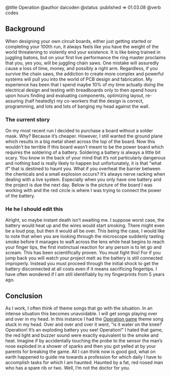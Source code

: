 @title Operation
@author daicoden
@status :published => 01.03.08
@verb codes

## <a name="#Background">Background</a>

When designing your own circuit boards, either just getting started or completing your 100th run, it always feels like you have the weight of the world threatening to violently end your existence. It is like being trained in juggling batons, but on your first live performance the ring master proclaims that you, yes you, will be juggling chain saws. One mistake will assuredly cause a loss of time, money, and possibly a right arm. Regardless, if you survive the chain saws, the addiction to create more complex and powerful systems will pull you into the world of PCB design and fabrication.  My experience has been that I spend maybe 10% of my time actually doing the electrical design and testing with breadboards only to then spend hours upon hours finding and evaluating components, optimizing layout, re-assuring (half heatedly) my co-workers that the design is correct, programming, and lots and lots of banging my head against the wall.

### <a name="#The_current_story">The current story</a>

On my most recent run I decided to purchase a board without a solder mask. Why? Because it’s cheaper. However, I still wanted the ground plane which results in a big metal sheet across the top of the board. Now this wouldn’t be terrible if this board wasn’t meant to be the power board which requires the soldering of a battery. Soldering a battery is always a little bit scary. You know in the back of your mind that it’s not particularly dangerous and nothing bad is really likely to happen but unfortunately, it is that “what if” that is destined to haunt you. What if you overheat the barrier between the chemicals and a small explosion occurs? It’s always nerve racking when dealing with a live system. Especially when you only have one battery and the project is due the next day. Below is the picture of the board I was working with and the red circle is where I was trying to connect the power of the battery.

### <a name="#He_he_I_should_edit_this">He he I should edit this</a>

Alright, so maybe instant death isn’t awaiting me. I suppose worst case, the battery would heat up and the wires would start smoking. There might even be a loud pop, but then it would all be over. This being the case, I would like to note that when you are looking through the microscope suddenly tasting smoke before it manages to waft across the lens while heat begins to reach your finger tips, the first instinctual reaction for any person is to let go and scream. This has been scientifically proven. You must fight this! For if you jump back you will watch your project melt as the battery is still connected improperly. Instead you must proceed through the initial shock to get the battery disconnected at all costs even if it means sacrificing fingertips. I have often wondered if I am still identifiably by my fingerprints from 5 years ago.

## <a name="Conclusion">Conclusion</a>

As I work, I often think of theme songs that go with the situation. In an intense situation this becomes unavoidable. I will get songs playing over and over in my head. In this instance I had the [Operation game](http://www.youtube.com/watch?v=tHntDDOQzk8) theme song stuck in my head. Over and over and over it went, “is it water on the knee? Operation! It’s an exploding battery you see! Operation!” I hated that game, the red light and buzzer sound were exactly equivalent to the smoke and heat. Imagine if by accidentally touching the probe to the sensor the man’s nose exploded in a shower of sparks and then you got yelled at by your parents for breaking the game. All I can think now is good god, what on earth happened to guide me towards a profession for which daily I have to accomplish tasks for which I am haunted. Haunted by a fat, red nosed man who has a spare rib or two. Well, I’m not the doctor for you.